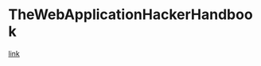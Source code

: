 # TheWebApplicationHackerHandbook
[link]("https://archive.org/details/TheWebApplicationHackerHandbook/page/n19/mode/1up?view=theater")  
